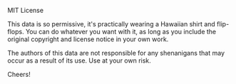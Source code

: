 MIT License

This data is so permissive, it's practically wearing a Hawaiian shirt and flip-flops. You can do whatever you want with it, as long as you include the original copyright and license notice in your own work.

The authors of this data are not responsible for any shenanigans that may occur as a result of its use. Use at your own risk.

Cheers!